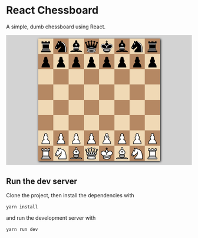 # React Chessboard

A simple, dumb chessboard using React.

![React Chessboard interface](/demo.gif?raw=true "React Chessboard interface")

## Run the dev server

Clone the project, then install the dependencies with

```shell
yarn install
```

and run the development server with

```shell
yarn run dev
```
